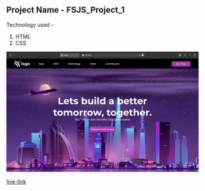 ## Project Name - FSJS_Project_1

Technology used -
1. HTML
2. CSS

![Screenshot](./Screenshot%202022-12-18%20at%209.30.27%20PM.png)

[live-link](https://gorgeous-jalebi-375937.netlify.app/)
